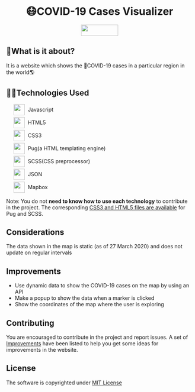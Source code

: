 <div>
    <h1 style='text-align:center;'>😷COVID-19 Cases Visualizer</h1>
    <p style="display:flex;justify-content:center;cursor:pointer;">
        <a href="#">
            <img height=30 width= 100 src="https://img.shields.io/badge/-Live%20Preview-%232a9d8f">
        </a>
    </p>
</div>

## 🤔What is it about?
It is a website which shows the 🦠COVID-19 cases in a particular region in the world🌎

## 👨‍💻Technologies Used
<div style="margin-left: 20px;margin-top: 10px;margin-bottom: 10px;">
    <div style="display:flex;align-items:center;margin: 5px 0px;">
        <img height=30 width=30 src="https://cdn.freebiesupply.com/logos/large/2x/logo-javascript-logo-png-transparent.png"
        style="width:30px; height: 30px">
        <span style="padding-left:8.5px; font-weight:20px;">Javascript</span>
    </div>
    <div style="display:flex;align-items:center;margin: 5px 0px;">
        <img height=30 width=30 src="https://cdn.pixabay.com/photo/2017/08/05/11/16/logo-2582748_1280.png"
        style="width:30px; height: 30px">
        <span style="padding-left:8.5px; font-weight:20px;">HTML5</span>
    </div>
    <div style="display:flex;align-items:center;margin: 5px 0px;">
        <img height=30 width=30 src="https://freepikpsd.com/wp-content/uploads/2019/10/css3-logo-png-9-Transparent-Images.png"
        style="width:30px; height: 30px">
        <span style="padding-left:8.5px; font-weight:20px;">CSS3</span>
    </div>
    <div style="display:flex;align-items:center;margin: 5px 0px;">
        <img height=30 width=30 src="https://cdn.freebiesupply.com/logos/large/2x/pug-logo-png-transparent.png"
        style="width:30px; height: 30px">
        <span style="padding-left:8.5px; font-weight:20px;">Pug(a HTML templating engine)</span>
    </div>
    <div style="display:flex;align-items:center;margin: 5px 0px;">
        <img height=30 width=30 src="https://sass-lang.com/assets/img/styleguide/seal-black-1e36d095.png"
        style="width:30px; height: 30px">
        <span style="padding-left:8.5px; font-weight:20px;">SCSS(CSS preprocessor)</span>
    </div>
    <div style="display:flex;align-items:center;margin: 5px 0px;">
        <img height=30 width=30 src="https://cdn.freebiesupply.com/logos/large/2x/json-logo-png-transparent.png"
        style="width:30px; height: 30px">
        <span style="padding-left:8.5px; font-weight:20px;">JSON</span>
    </div>
    <div style="display:flex;align-items:center;margin: 5px 0px;">
        <img height=30 width=30 src="https://seeklogo.com/images/M/mapbox-logo-D6FDDD219C-seeklogo.com.png"
        style="width:30px; height: 30px">
        <span style="padding-left:8.5px; font-weight:20px;">Mapbox</span>
    </div>
</div>
<div>
    <p>
        Note: You do not <strong>need to know how to use each technology</strong> to contribute in the project. The corresponding <u>CSS3 and HTML5 files are available</u> for Pug and SCSS.
    </p>
</div>

## Considerations
The data shown in the map is static (as of 27 March 2020) and does not update on regular intervals

## Improvements
* Use dynamic data to show the COVID-19 cases on the map by using an API
* Make a popup to show the data when a marker is clicked
* Show the coordinates of the map where the user is exploring

## Contributing
You are encouraged to contribute in the project and report issues.
A set of [Improvements](https://github.com/hamiecod/covid-maps#Improvements) have been listed to help you get some ideas for improvements in the website.

## License
The software is copyrighted under [MIT License](https://opensource.org/licenses/MIT)
